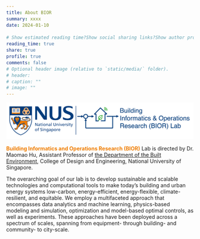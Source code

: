 ```yaml
---
title: About BIOR
summary: xxxx
date: 2024-01-10

# Show estimated reading time?Show social sharing links?Show author profile?Show comments?
reading_time: true
share: true  
profile: true
comments: false
# Optional header image (relative to `static/media/` folder).
# header:  
# caption: ""  
# image: "" 
---
```


![BIOR LOGO](bior_logo_light_background.png)

<span style="color:#EF7C00">**Building Informatics and Operations Research (BIOR)**</span> Lab is directed by Dr. Maomao Hu, Assistant Professor of [the Department of the Built Environment](https://cde.nus.edu.sg/dbe/), College of Design and Engineering, National University of Singapore. 

The overarching goal of our lab is to develop sustainable and scalable technologies and computational tools to make today’s building and urban energy systems low-carbon, energy-efficient, energy-flexible, climate-resilient, and equitable. We employ a multifaceted approach that encompasses data analytics and machine learning, physics-based modeling and simulation, optimization and model-based optimal controls, as well as experiments. These approaches have been deployed across a spectrum of scales, spanning from equipment- through building- and community- to city-scale.
